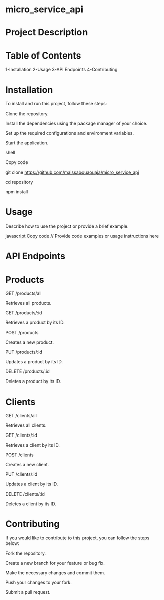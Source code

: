 # micro_service_api

# Project Description

# Table of Contents

1-Installation
2-Usage
3-API Endpoints
4-Contributing

# Installation
To install and run this project, follow these steps:


Clone the repository.

Install the dependencies using the package manager of your choice.

Set up the required configurations and environment variables.

Start the application.

shell

Copy code

git clone https://github.com/maissabouaouaja/micro_service_api

cd repository

npm install

# Usage

Describe how to use the project or provide a brief example.

javascript
Copy code
// Provide code examples or usage instructions here
# API Endpoints

# Products

GET /products/all

Retrieves all products.

GET /products/:id

Retrieves a product by its ID.

POST /products

Creates a new product.

PUT /products/:id

Updates a product by its ID.

DELETE /products/:id

Deletes a product by its ID.

# Clients

GET /clients/all

Retrieves all clients.

GET /clients/:id

Retrieves a client by its ID.

POST /clients

Creates a new client.

PUT /clients/:id

Updates a client by its ID.

DELETE /clients/:id

Deletes a client by its ID.

# Contributing

If you would like to contribute to this project, you can follow the steps below:


Fork the repository.

Create a new branch for your feature or bug fix.

Make the necessary changes and commit them.

Push your changes to your fork.

Submit a pull request.
